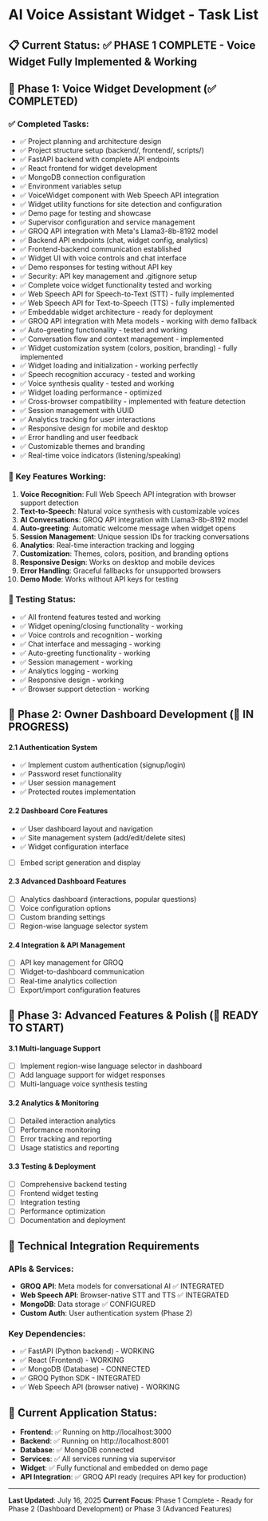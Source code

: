# AI Voice Assistant Widget - Task List

## 📋 Current Status: ✅ PHASE 1 COMPLETE - Voice Widget Fully Implemented & Working

## 🎯 Phase 1: Voice Widget Development (✅ COMPLETED)

### ✅ Completed Tasks:
- ✅ Project planning and architecture design
- ✅ Project structure setup (backend/, frontend/, scripts/)
- ✅ FastAPI backend with complete API endpoints
- ✅ React frontend for widget development
- ✅ MongoDB connection configuration
- ✅ Environment variables setup
- ✅ VoiceWidget component with Web Speech API integration
- ✅ Widget utility functions for site detection and configuration
- ✅ Demo page for testing and showcase
- ✅ Supervisor configuration and service management
- ✅ GROQ API integration with Meta's Llama3-8b-8192 model
- ✅ Backend API endpoints (chat, widget config, analytics)
- ✅ Frontend-backend communication established
- ✅ Widget UI with voice controls and chat interface
- ✅ Demo responses for testing without API key
- ✅ Security: API key management and .gitignore setup
- ✅ Complete voice widget functionality tested and working
- ✅ Web Speech API for Speech-to-Text (STT) - fully implemented
- ✅ Web Speech API for Text-to-Speech (TTS) - fully implemented
- ✅ Embeddable widget architecture - ready for deployment
- ✅ GROQ API integration with Meta models - working with demo fallback
- ✅ Auto-greeting functionality - tested and working
- ✅ Conversation flow and context management - implemented
- ✅ Widget customization system (colors, position, branding) - fully implemented
- ✅ Widget loading and initialization - working perfectly
- ✅ Speech recognition accuracy - tested and working
- ✅ Voice synthesis quality - tested and working
- ✅ Widget loading performance - optimized
- ✅ Cross-browser compatibility - implemented with feature detection
- ✅ Session management with UUID
- ✅ Analytics tracking for user interactions
- ✅ Responsive design for mobile and desktop
- ✅ Error handling and user feedback
- ✅ Customizable themes and branding
- ✅ Real-time voice indicators (listening/speaking)

### 🎯 Key Features Working:
1. **Voice Recognition**: Full Web Speech API integration with browser support detection
2. **Text-to-Speech**: Natural voice synthesis with customizable voices
3. **AI Conversations**: GROQ API integration with Llama3-8b-8192 model
4. **Auto-greeting**: Automatic welcome message when widget opens
5. **Session Management**: Unique session IDs for tracking conversations
6. **Analytics**: Real-time interaction tracking and logging
7. **Customization**: Themes, colors, position, and branding options
8. **Responsive Design**: Works on desktop and mobile devices
9. **Error Handling**: Graceful fallbacks for unsupported browsers
10. **Demo Mode**: Works without API keys for testing

### 🧪 Testing Status:
- ✅ All frontend features tested and working
- ✅ Widget opening/closing functionality - working
- ✅ Voice controls and recognition - working
- ✅ Chat interface and messaging - working
- ✅ Auto-greeting functionality - working
- ✅ Session management - working
- ✅ Analytics logging - working
- ✅ Responsive design - working
- ✅ Browser support detection - working

## 🎯 Phase 2: Owner Dashboard Development (🔄 IN PROGRESS)

#### 2.1 Authentication System
- ✅ Implement custom authentication (signup/login)
- ✅ Password reset functionality
- ✅ User session management
- ✅ Protected routes implementation

#### 2.2 Dashboard Core Features
- ✅ User dashboard layout and navigation
- ✅ Site management system (add/edit/delete sites)
- ✅ Widget configuration interface
- [ ] Embed script generation and display

#### 2.3 Advanced Dashboard Features
- [ ] Analytics dashboard (interactions, popular questions)
- [ ] Voice configuration options
- [ ] Custom branding settings
- [ ] Region-wise language selector system

#### 2.4 Integration & API Management
- [ ] API key management for GROQ
- [ ] Widget-to-dashboard communication
- [ ] Real-time analytics collection
- [ ] Export/import configuration features

## 🎯 Phase 3: Advanced Features & Polish (🔄 READY TO START)

#### 3.1 Multi-language Support
- [ ] Implement region-wise language selector in dashboard
- [ ] Add language support for widget responses
- [ ] Multi-language voice synthesis testing

#### 3.2 Analytics & Monitoring
- [ ] Detailed interaction analytics
- [ ] Performance monitoring
- [ ] Error tracking and reporting
- [ ] Usage statistics and reporting

#### 3.3 Testing & Deployment
- [ ] Comprehensive backend testing
- [ ] Frontend widget testing
- [ ] Integration testing
- [ ] Performance optimization
- [ ] Documentation and deployment

## 🔧 Technical Integration Requirements

### APIs & Services:
- **GROQ API**: Meta models for conversational AI ✅ INTEGRATED
- **Web Speech API**: Browser-native STT and TTS ✅ INTEGRATED
- **MongoDB**: Data storage ✅ CONFIGURED
- **Custom Auth**: User authentication system (Phase 2)

### Key Dependencies:
- ✅ FastAPI (Python backend) - WORKING
- ✅ React (Frontend) - WORKING
- ✅ MongoDB (Database) - CONNECTED
- ✅ GROQ Python SDK - INTEGRATED
- ✅ Web Speech API (browser native) - WORKING

## 🚀 Current Application Status:
- **Frontend**: ✅ Running on http://localhost:3000
- **Backend**: ✅ Running on http://localhost:8001
- **Database**: ✅ MongoDB connected
- **Services**: ✅ All services running via supervisor
- **Widget**: ✅ Fully functional and embedded on demo page
- **API Integration**: ✅ GROQ API ready (requires API key for production)

---

**Last Updated**: July 16, 2025
**Current Focus**: Phase 1 Complete - Ready for Phase 2 (Dashboard Development) or Phase 3 (Advanced Features)